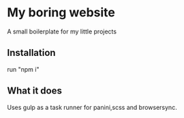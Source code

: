 # My boring website

A small boilerplate for my little projects

## Installation

run "npm i"

## What it does

Uses gulp as a task runner for panini,scss and browsersync.
